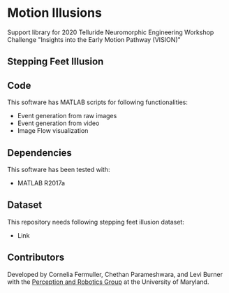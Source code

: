 # Motion Illusions

Support library for 2020 Telluride Neuromorphic Engineering Workshop Challenge "Insights into the Early Motion Pathway (VISION)"

## Stepping Feet Illusion 


## Code

This software has MATLAB scripts for following functionalities:

* Event generation from raw images
* Event generation from video
* Image Flow visualization 

## Dependencies

This software has been tested with:
* MATLAB R2017a 


## Dataset

This repository needs following stepping feet illusion dataset:

* Link 

## Contributors

Developed by Cornelia Fermuller, Chethan Parameshwara, and Levi Burner with the [Perception and Robotics Group](http://prg.cs.umd.edu/) at the University of Maryland.

